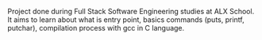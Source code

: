 Project done during Full Stack Software Engineering studies at ALX School. It aims to learn about what is entry point, basics commands (puts, printf, putchar), compilation process with gcc in C language.
